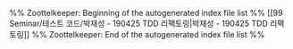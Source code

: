 %% Zoottelkeeper: Beginning of the autogenerated index file list  %%
 [[99 Seminar/테스트 코드/박재성 - 190425 TDD 리팩토링|박재성 - 190425 TDD 리팩토링]]
%% Zoottelkeeper: End of the autogenerated index file list  %%
